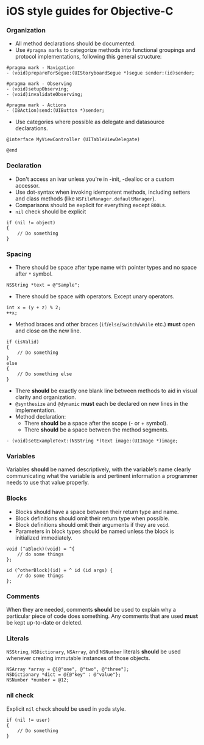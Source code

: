 # iOS style guides for Objective-C

### Organization

- All method declarations should be documented.
- Use `#pragma marks` to categorize methods into functional groupings and protocol implementations, following this general structure:
```objc
#pragma mark - Navigation
- (void)prepareForSegue:(UIStoryboardSegue *)segue sender:(id)sender;

#pragma mark - Observing
- (void)setupObserving;
- (void)invalidateObserving;

#pragma mark - Actions
- (IBAction)send:(UIButton *)sender;
```
- Use categories where possible as delegate and datasource declarations.
```objc
@interface MyViewController (UITableViewDelegate)

@end
```

### Declaration

- Don't access an ivar unless you're in -init, -dealloc or a custom accessor.
- Use dot-syntax when invoking idempotent methods, including setters and class methods (like `NSFileManager.defaultManager`).
- Comparisons should be explicit for everything except `BOOL`s.
- `nil` check should be explicit
```objc
if (nil != object)
{
	// Do something
}
```

### Spacing

- There should be space after type name with pointer types and no space after `*` symbol.
```objc
NSString *text = @"Sample";
```
- There should be space with operators. Except unary operators.
```objc
int x = (y + z) % 2;
++x;
```
- Method braces and other braces (`if`/`else`/`switch`/`while` etc.) **must** open and close on the new line.
```objc
if (isValid)
{
	// Do something
}
else
{
	// Do something else
}
```
- There **should** be exactly one blank line between methods to aid in visual clarity and organization.
- `@synthesize` and `@dynamic` **must** each be declared on new lines in the implementation.
- Method declaration:
	- There **should** be a space after the scope (- or + symbol). 
	- There **should** be a space between the method segments.
```objc
- (void)setExampleText:(NSString *)text image:(UIImage *)image;
```

### Variables

Variables **should** be named descriptively, with the variable’s name clearly communicating what the variable is and pertinent information a programmer needs to use that value properly.

### Blocks

- Blocks should have a space between their return type and name.
- Block definitions should omit their return type when possible.
- Block definitions should omit their arguments if they are `void`.
- Parameters in block types should be named unless the block is initialized immediately.
```objc
void (^aBlock)(void) = ^{
    // do some things
};

id (^otherBlock)(id) = ^ id (id args) {
    // do some things
};
```

### Comments

When they are needed, comments **should** be used to explain why a particular piece of code does something. Any comments that are used **must** be kept up-to-date or deleted.

### Literals

`NSString`, `NSDictionary`, `NSArray`, and `NSNumber` literals **should** be used whenever creating immutable instances of those objects.

```objc
NSArray *array = @[@"one", @"two", @"three"];
NSDictionary *dict = @{@"key" : @"value"};
NSNumber *number = @12;
```

### nil check

Explicit `nil` check should be used in yoda style.
```objc
if (nil != user)
{
	// Do something
}
```